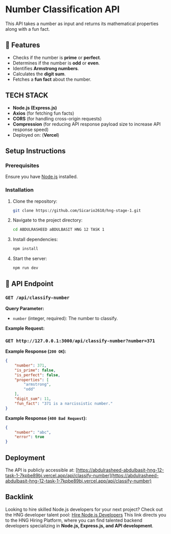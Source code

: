 # Number Classification API

This API takes a number as input and returns its mathematical properties along with a fun fact.

## 🚀 Features
- Checks if the number is **prime** or **perfect**.
- Determines if the number is **odd** or **even**.
- Identifies **Armstrong numbers**.
- Calculates the **digit sum**.
- Fetches a **fun fact** about the number.

## TECH STACK 
- **Node.js (Express.js)**
- **Axios** (for fetching fun facts)
- **CORS** (for handling cross-origin requests)
- **Compression** (for reducing API response payload size to increase API response speed)
- Deployed on: (**Vercel**)

## Setup Instructions
### Prerequisites
Ensure you have [Node.js](https://nodejs.org/) installed.

### Installation
1. Clone the repository:
   ```sh
   git clone https://github.com/Sicario2610/hng-stage-1.git
   ```

2. Navigate to the project directory:
    ```sh
   cd ABDULRASHEED aBDULBASIT HNG 12 TASK 1
   ```

3. Install dependencies:
   ```sh
   npm install
   ```
   
4. Start the server:
   ```sh
   npm run dev
   ```

## 📌 API Endpoint
### `GET /api/classify-number`
**Query Parameter:**  
- `number` (integer, required): The number to classify.

**Example Request:**  
### `GET http://127.0.0.1:3000/api/classify-number?number=371`


**Example Response (`200 OK`):**
```json
{
    "number": 371,
    "is_prime": false,
    "is_perfect": false,
    "properties": [
        "armstrong",
        "odd"
    ],
    "digit_sum": 11,
    "fun_fact": "371 is a narcissistic number."
}
```

**Example Response (`400 Bad Request`):**
```json
{
    "number": "abc",
    "error": true
}
```

## Deployment
The API is publicly accessible at: [https://abdulrasheed-abdulbasit-hng-12-task-1-7kpbe89bj.vercel.app/api/classify-number](https://abdulrasheed-abdulbasit-hng-12-task-1-7kpbe89bj.vercel.app/api/classify-number)
 
## Backlink
Looking to hire skilled Node.js developers for your next project? Check out the HNG developer talent pool:
[Hire Node.js Developers](https://hng.tech/hire/nodejs-developers)
This link directs you to the HNG Hiring Platform, where you can find talented backend developers specializing in **Node.js, Express.js, and API development**. 


